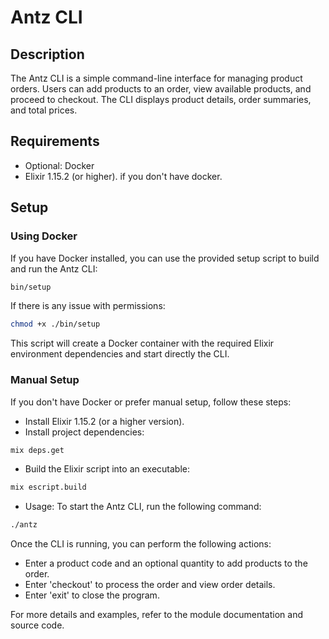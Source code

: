 # Antz CLI

## Description

The Antz CLI is a simple command-line interface for managing product orders. Users can add products to an order, view available products, and proceed to checkout. The CLI displays product details, order summaries, and total prices.

## Requirements

- Optional: Docker
- Elixir 1.15.2 (or higher). if you don't have docker.

## Setup

### Using Docker
If you have Docker installed, you can use the provided setup script to build and run the Antz CLI:

```bash
bin/setup
```

If there is any issue with permissions:

```bash
chmod +x ./bin/setup
```

This script will create a Docker container with the required Elixir environment dependencies and start directly the CLI.

### Manual Setup

If you don't have Docker or prefer manual setup, follow these steps:

- Install Elixir 1.15.2 (or a higher version).
- Install project dependencies:
```bash
mix deps.get
```

- Build the Elixir script into an executable:
```bash
mix escript.build
```

- Usage: To start the Antz CLI, run the following command:
```bash
./antz
```

Once the CLI is running, you can perform the following actions:

- Enter a product code and an optional quantity to add products to the order.
- Enter 'checkout' to process the order and view order details.
- Enter 'exit' to close the program.

For more details and examples, refer to the module documentation and source code.
